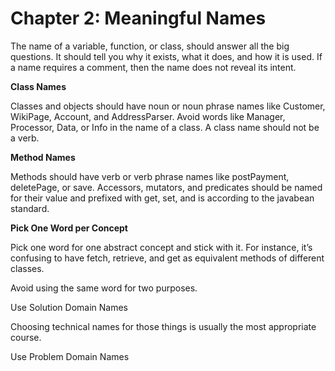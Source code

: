 # Chapter 2: Meaningful Names

The name of a variable, function, or class, should answer all the big questions. It should tell you why it exists, what it does, and how it is used. If a name requires a comment, then the name does not reveal its intent.

**Class Names**

Classes and objects should have noun or noun phrase names like Customer, WikiPage, Account, and AddressParser. Avoid words like Manager, Processor, Data, or Info in the name of a class. A class name should not be a verb.
                
**Method Names** 

Methods should have verb or verb phrase names like postPayment, deletePage, or save. Accessors, mutators, and predicates should be named for their value and prefixed with get, set, and is according to the javabean standard.
                
**Pick One Word per Concept** 

Pick one word for one abstract concept and stick with it. For instance, it’s confusing to have fetch, retrieve, and get as equivalent methods of different classes.
                
Avoid using the same word for two purposes.
                
Use Solution Domain Names
                
Choosing technical names for those things is usually the most appropriate course.
                
Use Problem Domain Names
